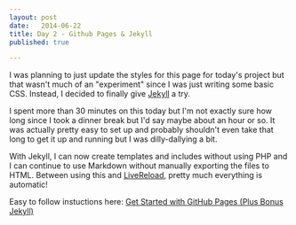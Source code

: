 ```yaml
---
layout: post
date:   2014-06-22
title: Day 2 - Github Pages & Jekyll
published: true

---
```



I was planning to just update the styles for this page for today's project but that wasn't much of an "experiment" since I was just writing some basic CSS.  Instead, I decided to finally give [Jekyll](http://jekyllrb.com/) a try.

I spent more than 30 minutes on this today but I'm not exactly sure how long since I took a dinner break but I'd say maybe about an hour or so.  It was actually pretty easy to set up and probably shouldn't even take that long to get it up and running but I was dilly-dallying a bit.

With Jekyll, I can now create templates and includes without using PHP and I can continue to use Markdown without manually exporting the files to HTML. Between using this and [LiveReload](http://livereload.com/), pretty much everything is automatic!

Easy to follow instuctions here: [Get Started with GitHub Pages (Plus Bonus Jekyll)](http://24ways.org/2013/get-started-with-github-pages/)
